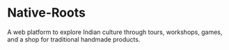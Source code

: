 # Native-Roots
A web platform to explore Indian culture through tours, workshops, games, and a shop for traditional handmade products.
